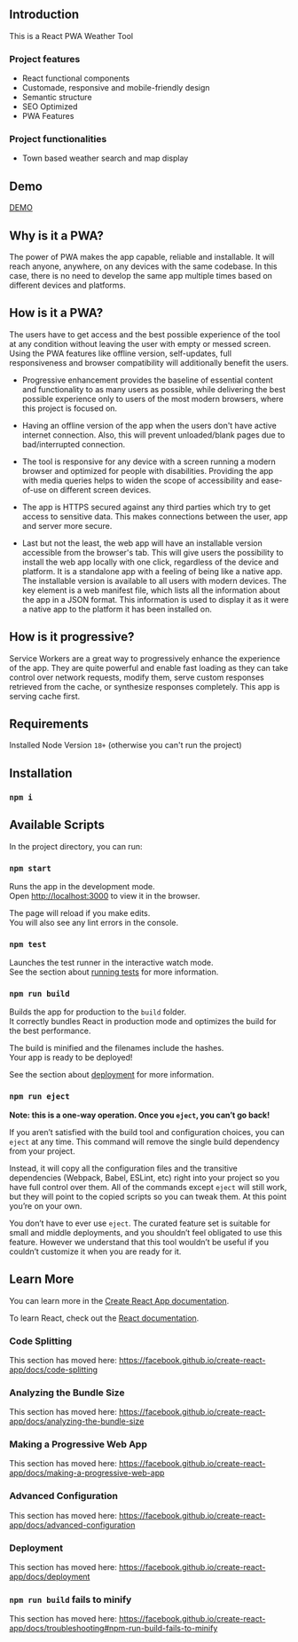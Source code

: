 ## Introduction
This is a React PWA Weather Tool

### Project features
- React functional components
- Customade, responsive and mobile-friendly design
- Semantic structure
- SEO Optimized
- PWA Features

### Project functionalities
- Town based weather search and map display

## Demo
[DEMO](https://react-weather-pwa.onrender.com)

## Why is it a PWA?
The power of PWA makes the app capable, reliable and installable. It will reach anyone, anywhere, on any devices with the same codebase. In this case, there is no need to develop the same app multiple times based on different devices and platforms.

## How is it a PWA?

The users have to get access and the best possible experience of the tool at any condition without leaving the user with empty or messed screen. Using the PWA features like offline version, self-updates, full responsiveness and browser compatibility will additionally benefit the users.

- Progressive enhancement provides the baseline of essential content and functionality to as many users as possible, while delivering the best possible experience only to users of the most modern browsers, where this project is focused on.

- Having an offline version of the app when the users don't have active internet connection. Also, this will prevent unloaded/blank pages due to bad/interrupted connection.

- The tool is responsive for any device with a screen running a modern browser and optimized for people with disabilities. Providing the app with media queries helps to widen the scope of accessibility and ease-of-use on different screen devices.

- The app is HTTPS secured against any third parties which try to get access to sensitive data. This makes connections between the user, app and server more secure.

- Last but not the least, the web app will have an installable version accessible from the browser's tab. This will give users the possibility to install the web app locally with one click, regardless of the device and platform. It is a standalone app with a feeling of being like a native app. The installable version is available to all users with modern devices. The key element is a web manifest file, which lists all the information about the app in a JSON format. This information is used to display it as it were a native app to the platform it has been installed on.

## How is it progressive?

Service Workers are a great way to progressively enhance the experience of the app. They are quite powerful and enable fast loading as they can take control over network requests, modify them, serve custom responses retrieved from the cache, or synthesize responses completely. This app is serving cache first.

## Requirements
Installed Node Version `18+` (otherwise you can't run the project) 

## Installation

### `npm i`

## Available Scripts

In the project directory, you can run:

### `npm start`

Runs the app in the development mode.<br />
Open [http://localhost:3000](http://localhost:3000) to view it in the browser.

The page will reload if you make edits.<br />
You will also see any lint errors in the console.

### `npm test`

Launches the test runner in the interactive watch mode.<br />
See the section about [running tests](https://facebook.github.io/create-react-app/docs/running-tests) for more information.

### `npm run build`

Builds the app for production to the `build` folder.<br />
It correctly bundles React in production mode and optimizes the build for the best performance.

The build is minified and the filenames include the hashes.<br />
Your app is ready to be deployed!

See the section about [deployment](https://facebook.github.io/create-react-app/docs/deployment) for more information.

### `npm run eject`

**Note: this is a one-way operation. Once you `eject`, you can’t go back!**

If you aren’t satisfied with the build tool and configuration choices, you can `eject` at any time. This command will remove the single build dependency from your project.

Instead, it will copy all the configuration files and the transitive dependencies (Webpack, Babel, ESLint, etc) right into your project so you have full control over them. All of the commands except `eject` will still work, but they will point to the copied scripts so you can tweak them. At this point you’re on your own.

You don’t have to ever use `eject`. The curated feature set is suitable for small and middle deployments, and you shouldn’t feel obligated to use this feature. However we understand that this tool wouldn’t be useful if you couldn’t customize it when you are ready for it.

## Learn More

You can learn more in the [Create React App documentation](https://facebook.github.io/create-react-app/docs/getting-started).

To learn React, check out the [React documentation](https://reactjs.org/).

### Code Splitting

This section has moved here: https://facebook.github.io/create-react-app/docs/code-splitting

### Analyzing the Bundle Size

This section has moved here: https://facebook.github.io/create-react-app/docs/analyzing-the-bundle-size

### Making a Progressive Web App

This section has moved here: https://facebook.github.io/create-react-app/docs/making-a-progressive-web-app

### Advanced Configuration

This section has moved here: https://facebook.github.io/create-react-app/docs/advanced-configuration

### Deployment

This section has moved here: https://facebook.github.io/create-react-app/docs/deployment

### `npm run build` fails to minify

This section has moved here: https://facebook.github.io/create-react-app/docs/troubleshooting#npm-run-build-fails-to-minify
